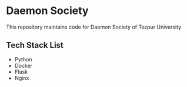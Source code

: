 # Daemon Society 

This repository maintains code for Daemon Society of Tezpur University

## Tech Stack List
- Python
- Docker
- Flask
- Nginx